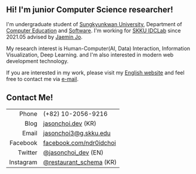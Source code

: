 ## Hi! I'm junior Computer Science researcher! 

I'm undergraduate student of [Sungkyunkwan University](https://skku.edu), Department of [Computer Education](https://comedu.skku.edu) and [Software](https://cs.skku.edu). I'm working for [SKKU IDCLab](https://idclab.skku.edu) since 2021.05 advised by [Jaemin Jo](https://github.com/e-). 

My research interest is Human-Computer(AI, Data) Interaction, Information Visualization, Deep Learning. and I'm also interested in modern web development technology.

If you are interested in my work, please visit my [English website](me.jasonchoi.dev) and feel free to contact me via [e-mail](jasonchoi3@g.skku.edu). 


## Contact Me!
|  |  |
| ---: | --- |
| Phone  | (+82) 10-2056-9216 |
| Blog | [jasonchoi.dev](https://jasonchoi.dev) (KR) |
| Email | [jasonchoi3@g.skku.edu](mailto:jasonchoi3@g.skku.edu) |
| Facebook | [facebook.com/ndr0idchoi](https://www.facebook.com/jasonchoi.dev/)
| Twitter  | [@jasonchoi_dev](https://twitter.com/jasonchoi_dev) (EN) |
| Instagram  | [@restaurant_schema](https://instagram.com/restaurant_schema) (KR) |

<style>
    table {
        width: 100%;
    }
</style>
